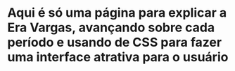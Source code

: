 # Aqui é só uma página para explicar a Era Vargas, avançando sobre cada período e usando de CSS para fazer uma interface atrativa para o usuário